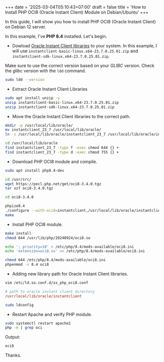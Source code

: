 +++
date = '2025-03-04T05:10:43+07:00'
draft = false
title = 'How to Install PHP OCI8 (Oracle Instant Client) Module on Debian/Ubuntu'
+++

In this guide, I will show you how to install PHP OCI8 (Oracle Instant Client) on Debian 12 server.

In this example, I've **PHP 8.4** installed. Let's begin.

- Dowload [Oracle Instant Client libraries](https://www.oracle.com/database/technologies/instant-client/downloads.html) to your system. In this example, I will use `instantclient-basic-linux.x64-23.7.0.25.01.zip` and `instantclient-sdk-linux.x64-23.7.0.25.01.zip`.

Make sure to use the correct version based on your _GLIBC_ version. Check the _glibc_ version with the `ldd` command.

```bash
sudo ldd --version
```

- Extract Oracle Instant Client Libraries

```bash
sudo apt install unzip -y
unzip instantclient-basic-linux.x64-23.7.0.25.01.zip
unzip instantclient-sdk-linux.x64-23.7.0.25.01.zip
```

- Move the Oracle Instant Client libraries to the correct path.

```bash
mkdir -p /usr/local/lib/oracle/
mv instantclient_23_7 /usr/local/lib/oracle/
ln -s /usr/local/lib/oracle/instantclient_23_7 /usr/local/lib/oracle/instantclient

cd /usr/local/lib/oracle
find instantclient_23_7 -type f -exec chmod 644 {} +
find instantclient_23_7 -type d -exec chmod 755 {} +
```

- Download PHP OCI8 module and compile.

```bash
sudo apt install php8.4-dev

cd /usr/src/
wget https://pecl.php.net/get/oci8-3.4.0.tgz
tar xzf oci8-3.4.0.tgz

cd oci8-3.4.0

phpize8.4
./configure --with-oci8=instantclient,/usr/local/lib/oracle/instantclient --with-php-config=/usr/bin/php-config8.4
make
```

- Install PHP OCI8 module.

```bash
make install
chmod 644 /usr/lib/php/20240924/oci8.so

echo '; priority=10' > /etc/php/8.4/mods-available/oci8.ini
echo 'extension=oci8.so' >> /etc/php/8.4/mods-available/oci8.ini

chmod 644 /etc/php/8.4/mods-available/oci8.ini
phpenmod -v 8.4 oci8
```

- Adding new library path for Oracle Instant Client libraries.

```bash
vim /etc/ld.so.conf.d/xx_php_oci8.conf
```

```ini
# path to oracle instant client directory
/usr/local/lib/oracle/instantclient
```

```bash
sudo ldconfig
```

- Restart Apache and verify PHP module.

```bash
sudo systemctl restart apache2
php -m | grep oci
```

Output:

```sh
oci8
```

Thanks.
